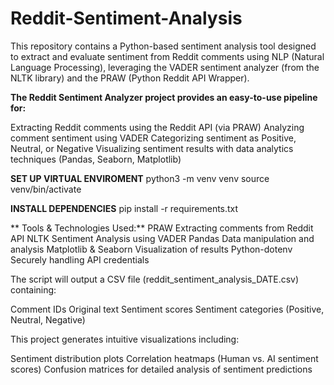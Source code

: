 # Reddit-Sentiment-Analysis

This repository contains a Python-based sentiment analysis tool designed to extract and evaluate sentiment from Reddit comments using NLP (Natural Language Processing), leveraging the VADER sentiment analyzer (from the NLTK library) and the PRAW (Python Reddit API Wrapper).

**The Reddit Sentiment Analyzer project provides an easy-to-use pipeline for:**

Extracting Reddit comments using the Reddit API (via PRAW)
Analyzing comment sentiment using VADER
Categorizing sentiment as Positive, Neutral, or Negative
Visualizing sentiment results with data analytics techniques (Pandas, Seaborn, Matplotlib)

**SET UP VIRTUAL ENVIROMENT**
python3 -m venv venv
source venv/bin/activate

**INSTALL DEPENDENCIES**
pip install -r requirements.txt


** Tools & Technologies Used:**
PRAW	Extracting comments from Reddit API
NLTK	Sentiment Analysis using VADER
Pandas	Data manipulation and analysis
Matplotlib & Seaborn	Visualization of results
Python-dotenv	Securely handling API credentials


The script will output a CSV file (reddit_sentiment_analysis_DATE.csv) containing:

Comment IDs
Original text
Sentiment scores
Sentiment categories (Positive, Neutral, Negative)

This project generates intuitive visualizations including:

Sentiment distribution plots
Correlation heatmaps (Human vs. AI sentiment scores)
Confusion matrices for detailed analysis of sentiment predictions
